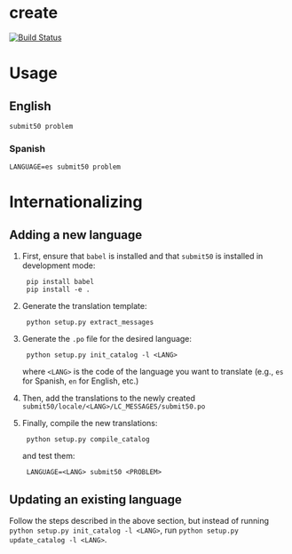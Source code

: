 # create
[![Build Status](https://travis-ci.org/cs50/submit50.svg?branch=master)](https://travis-ci.org/cs50/submit50)

# Usage

## English

```
submit50 problem
```

### Spanish

```
LANGUAGE=es submit50 problem
```

# Internationalizing

## Adding a new language

1. First, ensure that `babel` is installed and that `submit50` is installed in development mode:

        pip install babel
        pip install -e .

2. Generate the translation template:

        python setup.py extract_messages

3. Generate the `.po` file for the desired language:

        python setup.py init_catalog -l <LANG>

    where `<LANG>` is the code of the language you want to translate (e.g., `es` for Spanish, `en` for English, etc.) 

4. Then, add the translations to the newly created `submit50/locale/<LANG>/LC_MESSAGES/submit50.po`

5. Finally, compile the new translations:

        python setup.py compile_catalog

    and test them:

        LANGUAGE=<LANG> submit50 <PROBLEM>

## Updating an existing language

Follow the steps described in the above section, but instead of running `python setup.py init_catalog -l <LANG>`, run `python setup.py update_catalog -l <LANG>`. 
